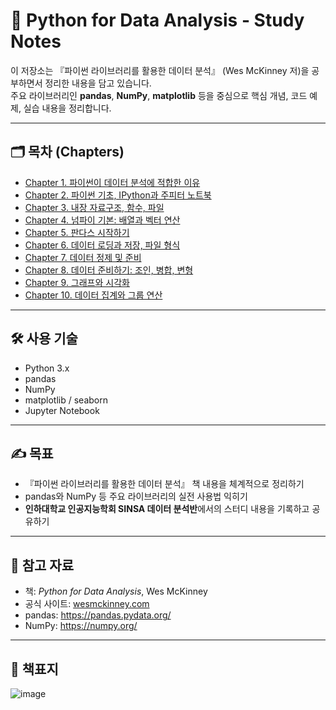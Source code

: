 # 📘 Python for Data Analysis - Study Notes

이 저장소는 『파이썬 라이브러리를 활용한 데이터 분석』 (Wes McKinney 저)을 공부하면서 정리한 내용을 담고 있습니다.  
주요 라이브러리인 **pandas**, **NumPy**, **matplotlib** 등을 중심으로 핵심 개념, 코드 예제, 실습 내용을 정리합니다.

---

## 🗂️ 목차 (Chapters)

- [Chapter 1. 파이썬이 데이터 분석에 적합한 이유](./ch01/)
- [Chapter 2. 파이썬 기초, IPython과 주피터 노트북](./ch02/)
- [Chapter 3. 내장 자료구조, 함수, 파일](./ch03/)
- [Chapter 4. 넘파이 기본: 배열과 벡터 연산](./ch04/)
- [Chapter 5. 판다스 시작하기](./ch05/)
- [Chapter 6. 데이터 로딩과 저장, 파일 형식](./ch06/) 
- [Chapter 7. 데이터 정제 및 준비](./ch07/)
- [Chapter 8. 데이터 준비하기: 조인, 병합, 변형](./ch08/)
- [Chapter 9. 그래프와 시각화](./ch09/)
- [Chapter 10. 데이터 집계와 그룹 연산](./ch10/)
  
---

## 🛠️ 사용 기술

- Python 3.x
- pandas
- NumPy
- matplotlib / seaborn
- Jupyter Notebook

---

## ✍️ 목표

- 『파이썬 라이브러리를 활용한 데이터 분석』 책 내용을 체계적으로 정리하기  
- pandas와 NumPy 등 주요 라이브러리의 실전 사용법 익히기  
- **인하대학교 인공지능학회 SINSA 데이터 분석반**에서의 스터디 내용을 기록하고 공유하기

---

## 📌 참고 자료

- 책: *Python for Data Analysis*, Wes McKinney
- 공식 사이트: [wesmckinney.com](https://wesmckinney.com/pages/book.html)
- pandas: https://pandas.pydata.org/
- NumPy: https://numpy.org/

---

## 💎 책표지
![image](https://github.com/user-attachments/assets/fbfb2977-dcf4-4df9-aeb3-1802037bf611)

